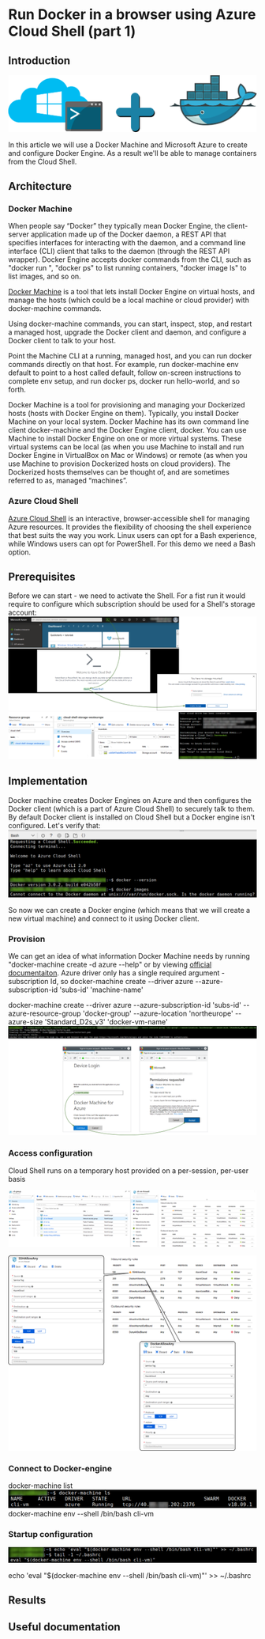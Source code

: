 # Run Docker in a browser using Azure Cloud Shell (part 1)

## Introduction
![](/images/docker-azure-cli/arch.png)

In this article we will use a Docker Machine and Microsoft Azure to create and configure Docker Engine. As a result we'll be able to manage containers from the Cloud Shell. 

## Architecture

### Docker Machine

When people say “Docker” they typically mean Docker Engine, the client-server application made up of the Docker daemon, a REST API that specifies interfaces for interacting with the daemon, and a command line interface (CLI) client that talks to the daemon (through the REST API wrapper). Docker Engine accepts docker commands from the CLI, such as "docker run <image>", "docker ps" to list running containers, "docker image ls" to list images, and so on.

[Docker Machine](https://docs.docker.com/machine/overview/) is a tool that lets install Docker Engine on virtual hosts, and manage the hosts (which could be a local machine or cloud provider) with docker-machine commands. 

Using docker-machine commands, you can start, inspect, stop, and restart a managed host, upgrade the Docker client and daemon, and configure a Docker client to talk to your host.

Point the Machine CLI at a running, managed host, and you can run docker commands directly on that host. For example, run docker-machine env default to point to a host called default, follow on-screen instructions to complete env setup, and run docker ps, docker run hello-world, and so forth.

Docker Machine is a tool for provisioning and managing your Dockerized hosts (hosts with Docker Engine on them). Typically, you install Docker Machine on your local system. Docker Machine has its own command line client docker-machine and the Docker Engine client, docker. You can use Machine to install Docker Engine on one or more virtual systems. These virtual systems can be local (as when you use Machine to install and run Docker Engine in VirtualBox on Mac or Windows) or remote (as when you use Machine to provision Dockerized hosts on cloud providers). The Dockerized hosts themselves can be thought of, and are sometimes referred to as, managed “machines”.

### Azure Cloud Shell
[Azure Cloud Shell](https://docs.microsoft.com/en-us/azure/cloud-shell/overview) is an interactive, browser-accessible shell for managing Azure resources. It provides the flexibility of choosing the shell experience that best suits the way you work. Linux users can opt for a Bash experience, while Windows users can opt for PowerShell. For this demo we need a Bash option.

## Prerequisites
Before we can start - we need to activate the Shell. For a fist run it would require to configure which subscription should be used for a Shell's storage account:
![](/images/docker-azure-cli/shell_init.png)
![](/images/docker-azure-cli/shell_init_result.png)

## Implementation

Docker machine creates Docker Engines on Azure and then configures the Docker client (which is a part of Azure Cloud Shell) to securely talk to them. By default Docker client is installed on Cloud Shell but a Docker engine isn't configured. Let's verify that: 
![](/images/docker-azure-cli/docker_run_err.png)

So now we can create a Docker engine (which means that we will create a new virtual machine) and connect to it using Docker client.

### Provision
We can get an idea of what information Docker Machine needs by running "docker-machine create -d azure --help" or by viewing 
[official documentaiton](https://docs.docker.com/machine/drivers/azure/). Azure driver only has a single required argument - subscription Id, so 
docker-machine create --driver azure --azure-subscription-id 'subs-id' 'machine-name'

docker-machine create --driver azure --azure-subscription-id 'subs-id' --azure-resource-group 'docker-group' --azure-location 'northeurope' --azure-size 'Standard_D2s_v3' 'docker-vm-name'
![](/images/docker-azure-cli/docker_machine_create.png)

### Access configuration

Cloud Shell runs on a temporary host provided on a per-session, per-user basis

![](/images/docker-azure-cli/docker_vm_nsg.png)

![](/images/docker-azure-cli/docker_vm_nsg_new.png)

### Connect to Docker-engine
docker-machine list
![](/images/docker-azure-cli/get_docker_machine_list.png)
docker-machine env --shell /bin/bash cli-vm

### Startup configuration
![](/images/docker-azure-cli/docker_machine_env_startup.png)

echo 'eval "$(docker-machine env --shell /bin/bash cli-vm)"' >> ~/.bashrc

## Results

## Useful documentation

